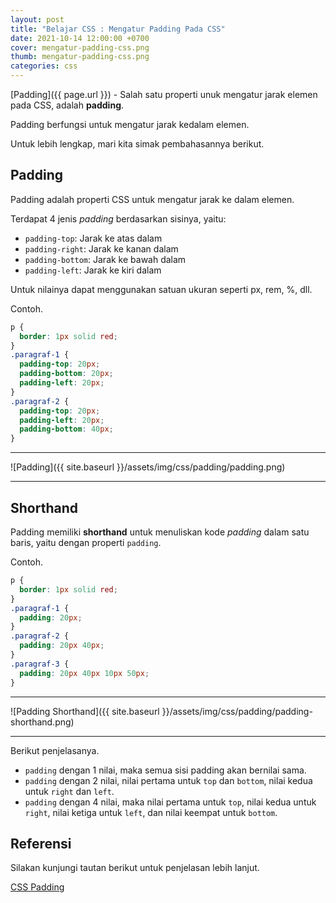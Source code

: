 ```yaml
---
layout: post
title: "Belajar CSS : Mengatur Padding Pada CSS"
date: 2021-10-14 12:00:00 +0700
cover: mengatur-padding-css.png
thumb: mengatur-padding-css.png
categories: css
---
```


[Padding]({{ page.url }}) - Salah satu properti unuk mengatur jarak elemen pada CSS, adalah  **padding**.

Padding berfungsi untuk mengatur jarak kedalam elemen.

Untuk lebih lengkap, mari kita simak pembahasannya berikut.

## Padding

Padding adalah properti CSS untuk mengatur jarak ke dalam elemen.

Terdapat 4 jenis _padding_ berdasarkan sisinya, yaitu:

-   `padding-top`: Jarak ke atas dalam
-   `padding-right`: Jarak ke kanan dalam
-   `padding-bottom`: Jarak ke bawah dalam
-   `padding-left`: Jarak ke kiri dalam

Untuk nilainya dapat menggunakan satuan ukuran seperti px, rem, %, dll.

Contoh.

```css
p {
  border: 1px solid red;
}
.paragraf-1 {
  padding-top: 20px;
  padding-bottom: 20px;
  padding-left: 20px;
}
.paragraf-2 {
  padding-top: 20px;
  padding-left: 20px;
  padding-bottom: 40px;
}
```

***

![Padding]({{ site.baseurl }}/assets/img/css/padding/padding.png)

***

## Shorthand

Padding memiliki  **shorthand**  untuk menuliskan kode  _padding_  dalam satu baris, yaitu dengan properti  `padding`.

Contoh.

```css
p {
  border: 1px solid red;
}
.paragraf-1 {
  padding: 20px;
}
.paragraf-2 {
  padding: 20px 40px;
}
.paragraf-3 {
  padding: 20px 40px 10px 50px;
}
```

***

![Padding Shorthand]({{ site.baseurl }}/assets/img/css/padding/padding-shorthand.png)

***

Berikut penjelasanya.

-   `padding`  dengan 1 nilai, maka semua sisi padding akan bernilai sama.
-   `padding`  dengan 2 nilai, nilai pertama untuk  `top`  dan  `bottom`, nilai kedua untuk  `right`  dan  `left`.
-   `padding`  dengan 4 nilai, maka nilai pertama untuk  `top`, nilai kedua untuk  `right`, nilai ketiga untuk  `left`, dan nilai keempat untuk  `bottom`.

## Referensi

Silakan kunjungi tautan berikut untuk penjelasan lebih lanjut.

[CSS Padding](https://www.w3schools.com/css/css_padding.asp)
